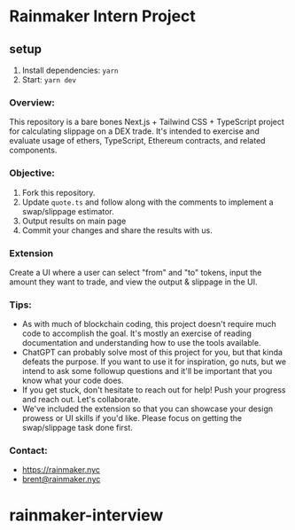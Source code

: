 # Rainmaker Intern Project

## setup

1. Install dependencies: `yarn`
2. Start: `yarn dev`

### Overview:

This repository is a bare bones Next.js + Tailwind CSS + TypeScript project for calculating slippage on a DEX trade. It's intended to exercise and evaluate usage of ethers, TypeScript, Ethereum contracts, and related components.

### Objective:

1. Fork this repository.
2. Update `quote.ts` and follow along with the comments to implement a swap/slippage estimator.
3. Output results on main page
4. Commit your changes and share the results with us.

### Extension

Create a UI where a user can select "from" and "to" tokens, input the amount they want to trade, and view the output & slippage in the UI.

### Tips:

- As with much of blockchain coding, this project doesn't require much code to accomplish the goal. It's mostly an exercise of reading documentation and understanding how to use the tools available.
- ChatGPT can probably solve most of this project for you, but that kinda defeats the purpose. If you want to use it for inspiration, go nuts, but we intend to ask some followup questions and it'll be important that you know what your code does.
- If you get stuck, don't hesitate to reach out for help! Push your progress and reach out. Let's collaborate.
- We've included the extension so that you can showcase your design prowess or UI skills if you'd like. Please focus on getting the swap/slippage task done first.

### Contact:

- https://rainmaker.nyc
- brent@rainmaker.nyc
# rainmaker-interview
